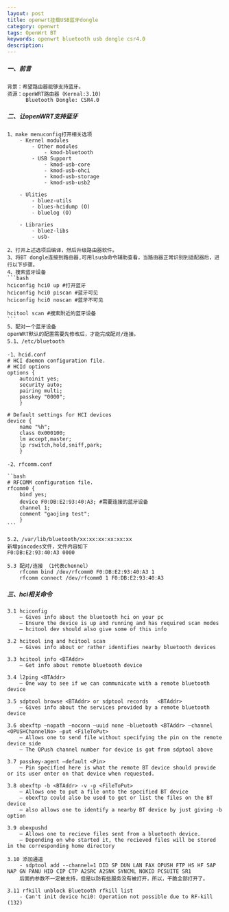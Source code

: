 ```yaml
---
layout: post
title: openwrt挂载USB蓝牙dongle
category: openwrt
tags: OpenWrt BT
keywords: openwrt bluetooth usb dongle csr4.0
description: 
---
```


##### 一、前言
    背景：希望路由器能够支持蓝牙。
    资源：openWRT路由器（Kernal:3.10)
          Bluetooth Dongle: CSR4.0
    
##### 二、让openWRT支持蓝牙
    1、make menuconfig打开相关选项
        - Kernel modules
            - Other modules
                - kmod-bluetooth
            - USB Support
                - kmod-usb-core
                - kmod-usb-ohci
                - kmod-usb-storage
                - kmod-usb-usb2
        
        - Ulities
            - bluez-utils
            - blues-hcidump (O)
            - bluelog (O)
            
        - Libraries
            - bluez-libs
            - usb-
            
    2、打开上述选项后编译，然后升级路由器软件。
    3、将BT dongle连接到路由器,可用lsusb命令辅助查看，当路由器正常识别到适配器后，进行以下步骤。
    4、搜索蓝牙设备
    ```bash
    hciconfig hci0 up #打开蓝牙
    hciconfig hci0 piscan #蓝牙可见
    hciconfig hci0 noscan #蓝牙不可见
    
    hcitool scan #搜索附近的蓝牙设备
    ```
    5、配对一个蓝牙设备
    openWRT默认的配置需要先修改后，才能完成配对/连接。
    5.1、/etc/bluetooth
   
    -1、hcid.conf
    # HCI daemon configuration file.
    # HCId options
    options {
        autoinit yes;
        security auto;
        pairing multi;
        passkey "0000";
        }
        
    # Default settings for HCI devices
    device {          
        name "%h";
        class 0x000100;
        lm accept,master; 
        lp rswitch,hold,sniff,park;
        }

    -2、rfcomm.conf
    
    ``bash
    # RFCOMM configuration file.
    rfcomm0 {
        bind yes;
        device F0:DB:E2:93:40:A3; #需要连接的蓝牙设备
        channel 1;
        comment "gaojing test";
        }
    ```
    
    5.2、/var/lib/bluetooth/xx:xx:xx:xx:xx:xx
    新增pincodes文件，文件内容如下
    F0:DB:E2:93:40:A3 0000
    
    5.3 配对/连接 （1代表chennel）
        rfcomm bind /dev/rfcomm0 F0:DB:E2:93:40:A3 1
        rfcomm connect /dev/rfcomm0 1 F0:DB:E2:93:40:A3
    
    
##### 三、hci相关命令
    3.1 hciconfig
        – Gives info about the bluetooth hci on your pc
        – Ensure the device is up and running and has required scan modes
        – hcitool dev should also give some of this info

    3.2 hcitool inq and hcitool scan
        – Gives info about or rather identifies nearby bluetooth devices

    3.3 hcitool info <BTAddr>
        – Get info about remote bluetooth device

    3.4 l2ping <BTAddr>
        – One way to see if we can communicate with a remote bluetooth device

    3.5 sdptool browse <BTAddr> or sdptool records   <BTAddr>
        – Gives info about the services provided by a remote bluetooth device

    3.6 obexftp –nopath –noconn –uuid none –bluetooth <BTAddr> –channel <OPUSHChannelNo> –put <FileToPut>
        – Allows one to send file without specifying the pin on the remote device side
        – The OPush channel number for device is got from sdptool above

    3.7 passkey-agent –default <Pin>
        – Pin specified here is what the remote BT device should provide or its user enter on that device when requested.

    3.8 obexftp -b <BTAddr> -v -p <FileToPut>
        – Allows one to put a file onto the specified BT device
        – obexftp could also be used to get or list the files on the BT device
        – also allows one to identify a nearby BT device by just giving -b option

    3.9 obexpushd
        – Allows one to recieve files sent from a bluetooth device.
        – Depending on who started it, the recieved files will be stored in the corresponding home directory
        
    3.10 添加通道
        - sdptool add --channel=1 DID SP DUN LAN FAX OPUSH FTP HS HF SAP NAP GN PANU HID CIP CTP A2SRC A2SNK SYNCML NOKID PCSUITE SR1
        后面的参数不一定被支持，但是以防有些服务没有被打开，所以，干脆全部打开了。
        
    3.11 rfkill unblock Bluetooth rfkill list
        - Can't init device hci0: Operation not possible due to RF-kill (132)
　　
　　

